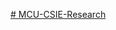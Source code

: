 [# MCU-CSIE-Research](https://l.messenger.com/l.php?u=https%3A%2F%2Fdocs.google.com%2Fspreadsheets%2Fd%2F1hXOdhoXI2zPrSYPNkqHmLO0XFU56Oa_WqMeuWOhQyl0%2Fedit%3Fusp%3Dsharing&h=AT3vu7OE8AzmZK_tNUQBwyxUIePkR2lnaiuFI9DiZWkkO8H-ZkapoAmQe_7c11bLSBzJCwExvYybBUG99zSUfjzCE7ueaotZgNBAIr8ahNCyNVrkRnn_6dcCRanIHcXb5KB6pA)
